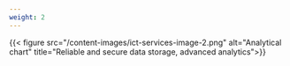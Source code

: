 ```yaml
---
weight: 2
---
```

{{< figure src="/content-images/ict-services-image-2.png" alt="Analytical chart" title="Reliable and secure data storage, advanced analytics">}}